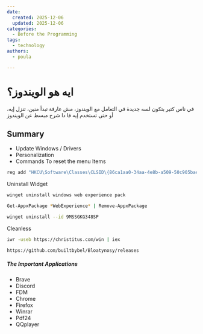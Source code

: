 ```yaml
---
date:
  created: 2025-12-06
  updated: 2025-12-06
categories:
  - Before the Programming  
tags:
  - technology  
authors:
  - poula  

---
```


# ايه هو الويندوز؟

  
<!-- more -->

  

في ناس كتير بتكون لسه جديدة في التعامل مع الويندوز، مش عارفة تبدأ منين، تنزل إيه، أو حتى تستخدم إيه فا دا شرح مبسط عن الويندوز

## Summary

- Update Windows / Drivers
- Personalization
- Commands
To reset the menu Items
```bash
reg add "HKCU\Software\Classes\CLSID\{86ca1aa0-34aa-4e8b-a509-50c905bae2a2}\InprocServer32" /f /ve
```

Uninstall Widget
```bash
winget uninstall windows web experience pack

Get-AppxPackage *WebExperience* | Remove-AppxPackage

winget uninstall --id 9MSSGKG348SP
```

Cleanless
```bash
iwr -useb https://christitus.com/win | iex

https://github.com/builtbybel/Bloatynosy/releases
```


##### The Important Applications
- Brave
- Discord
- FDM
- Chrome
- Firefox
- Winrar
- Pdf24
- QQplayer
